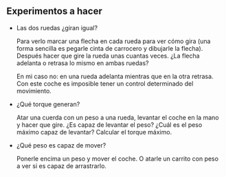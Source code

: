 ## Experimentos a hacer

* Las dos ruedas ¿giran igual?

  Para verlo marcar una flecha en cada rueda para ver cómo gira (una forma
  sencilla es pegarle cinta de carrocero y dibujarle la flecha). Después
  hacer
  que gire la rueda unas cuantas veces. ¿La flecha adelanta o retrasa lo mismo
  en ambas ruedas? 

  En mi caso no: en una rueda adelanta mientras que en la otra retrasa.
  Con este coche es imposible tener un control determinado del movimiento.

* ¿Qué torque generan?
  
  Atar una cuerda con un peso a una rueda, levantar el coche en la mano y
  hacer que gire. ¿Es capaz de levantar el peso? ¿Cuál es el peso máximo
  capaz de levantar? Calcular el torque máximo.

* ¿Qué peso es capaz de mover?
 
  Ponerle encima un peso y mover el coche. O atarle un carrito con peso a ver
  si es capaz de arrastrarlo. 



